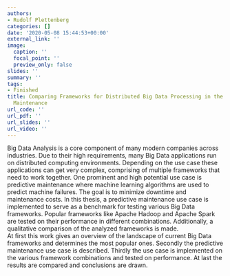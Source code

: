 ```yaml
---
authors:
- Rudolf Plettenberg
categories: []
date: '2020-05-08 15:44:53+00:00'
external_link: ''
image:
  caption: ''
  focal_point: ''
  preview_only: false
slides: ''
summary: ''
tags:
- Finished
title: Comparing Frameworks for Distributed Big Data Processing in the Domain of Predictive
  Maintenance
url_code: ''
url_pdf: ''
url_slides: ''
url_video: ''
---
```


Big Data Analysis is a core component of many modern companies across industries. Due to their high requirements, many Big Data applications run on distributed computing environments. Depending on the use case these applications can get very complex, comprising of multiple frameworks that need to work together. One prominent and high potential use case is predictive maintenance where machine learning algorithms are used to predict machine failures. The goal is to minimize downtime and maintenance costs. In this thesis, a predictive maintenance use case is implemented to serve as a benchmark for testing various Big Data frameworks. Popular frameworks like Apache Hadoop and Apache Spark are tested on their performance in different combinations. Additionally, a qualitative comparison of the analyzed frameworks is made.  
 At first this work gives an overview of the landscape of current Big Data frameworks and determines the most popular ones. Secondly the predictive maintenance use case is described. Thirdly the use case is implemented on the various framework combinations and tested on performance. At last the results are compared and conclusions are drawn.